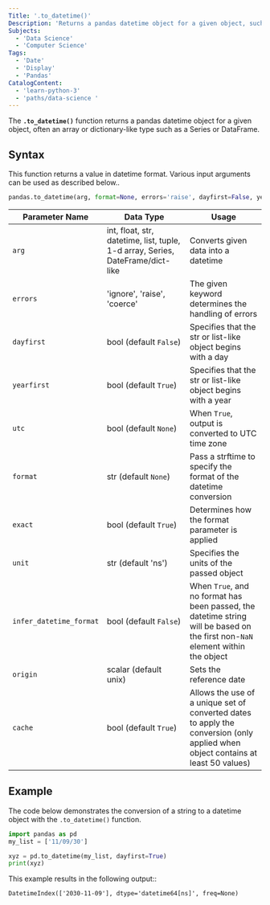 ```yaml
---
Title: '.to_datetime()'
Description: 'Returns a pandas datetime object for a given object, such as a Series or DataFrame'
Subjects:
  - 'Data Science'
  - 'Computer Science'
Tags:
  - 'Date'
  - 'Display'
  - 'Pandas'
CatalogContent:
  - 'learn-python-3'
  - 'paths/data-science '
---
```


The **`.to_datetime()`** function returns a pandas datetime object for a given object, often an array or dictionary-like type such as a Series or DataFrame.

## Syntax

This function returns a value in datetime format. Various input arguments can be used as described below..

```py
pandas.to_datetime(arg, format=None, errors='raise', dayfirst=False, yearfirst=False, utc=None, box=True, infer_datetime_format=False, origin='unix', cache=True)
```

| Parameter Name | Data Type | Usage |
| -------------- | --------- | ----- |
| `arg` | int, float, str, datetime, list, tuple, 1-d array, Series, DateFrame/dict-like | Converts given data into a datetime |
| `errors` | 'ignore', 'raise', 'coerce' | The given keyword determines the handling of errors |
| `dayfirst` | bool (default `False`) | Specifies that the str or list-like object begins with a day |
| `yearfirst` | bool (default `True`) | Specifies that the str or list-like object begins with a year |
| `utc` | bool (default `None`) | When `True`, output is converted to UTC time zone |
| `format` | str (default `None`) | Pass a strftime to specify the format of the datetime conversion |
| `exact` | bool (default `True`) | Determines how the format parameter is applied |
| `unit` | str (default 'ns') | Specifies the units of the passed object |
| `infer_datetime_format` | bool (default `False`) |  When `True`, and no format has been passed, the datetime string will be based on the first non-`NaN` element within the object |
| `origin` | scalar (default unix) | Sets the reference date |
| `cache` | bool (default `True`) | Allows the use of a unique set of converted dates to apply the conversion (only applied when object contains at least 50 values) |

## Example

The code below demonstrates the conversion of a string to a datetime object with the `.to_datetime()` function.

```py
import pandas as pd
my_list = ['11/09/30']

xyz = pd.to_datetime(my_list, dayfirst=True)
print(xyz)
```

This example results in the following output::

```shell
DatetimeIndex(['2030-11-09'], dtype='datetime64[ns]', freq=None)
```
